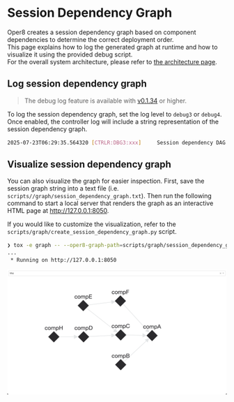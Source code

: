 # Session Dependency Graph

Oper8 creates a session dependency graph based on component dependencies to determine the correct deployment order.  
This page explains how to log the generated graph at runtime and how to visualize it using the provided debug script.  
For the overall system architecture, please refer to [the architecture page](architecture.md).

## Log session dependency graph

> The debug log feature is available with [v0.1.34](https://github.com/IBM/oper8/releases/tag/v0.1.34) or higher.

To log the session dependency graph, set the log level to `debug3` or `debug4`. Once enabled, the controller log will include a string representation of the session dependency graph.

```bash
2025-07-23T06:29:35.564320 [CTRLR:DBG3:xxx]     Session dependency DAG: Graph({compA:[],compB:[compA],compC:[compA],compD:[compC],compE:[compC,compF],compF:[compA]})
```

## Visualize session dependency graph

You can also visualize the graph for easier inspection. First, save the session graph string into a text file (i.e. `scripts//graph/session_dependency_graph.txt`). Then run the following command to start a local server that renders the graph as an interactive HTML page at http://127.0.0.1:8050.

If you would like to customize the visualization, refer to the `scripts/graph/create_session_dependency_graph.py` script.

```bash
❯ tox -e graph -- --oper8-graph-path=scripts/graph/session_dependency_graph.txt
...
 * Running on http://127.0.0.1:8050
```

![session_dependency_graph](session_dependency_graph.png)
